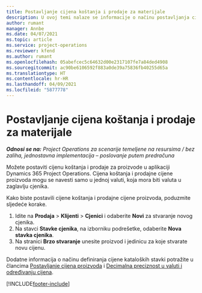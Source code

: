 ```yaml
---
title: Postavljanje cijena koštanja i prodaje za materijale
description: U ovoj temi nalaze se informacije o načinu postavljanja cijena troška i prodaje za materijale koji se upotrebljavaju na projektima.
author: rumant
manager: Annbe
ms.date: 04/07/2021
ms.topic: article
ms.service: project-operations
ms.reviewer: kfend
ms.author: rumant
ms.openlocfilehash: 05abefcec5c64632d00e2317107fe7a84ded4908
ms.sourcegitcommit: ac90be6106592f883a0de39a75836fb40255d65a
ms.translationtype: HT
ms.contentlocale: hr-HR
ms.lasthandoff: 04/09/2021
ms.locfileid: "5877778"
---
```

# <a name="set-up-cost-and-sales-rates-for-materials"></a>Postavljanje cijena koštanja i prodaje za materijale

_**Odnosi se na:** Project Operations za scenarije temeljene na resursima / bez zaliha, jednostavna implementacija – poslovanje putem predračuna_

Možete postaviti cijenu koštanja i prodaje za proizvode u aplikaciji Dynamics 365 Project Operations. Cijena koštanja i prodajne cijene proizvoda mogu se navesti samo u jednoj valuti, koja mora biti valuta u zaglavlju cjenika.

Kako biste postavili cijene koštanja i prodajne cijene proizvoda, poduzmite sljedeće korake. 

1. Idite na **Prodaja** > **Klijenti** > **Cjenici** i odaberite **Novi** za stvaranje novog cjenika. 
2. Na stavci **Stavke cjenika**, na izborniku podrešetke, odaberite **Nova stavka cjenika**. 
3. Na stranici **Brzo stvaranje** unesite proizvod i jedinicu za koje stvarate novu cijenu.

Dodatne informacija o načinu definiranja cijene kataloških stavki potražite u člancima [Postavljanje cijena proizvoda](https://docs.microsoft.com/dynamics365/sales-enterprise/create-price-lists-price-list-items-define-pricing-products) i [Decimalna preciznost u valuti i određivanju cijena](https://docs.microsoft.com/dynamics365/sales-enterprise/decimal-precision-currency-pricing).

[!INCLUDE[footer-include](../includes/footer-banner.md)]

